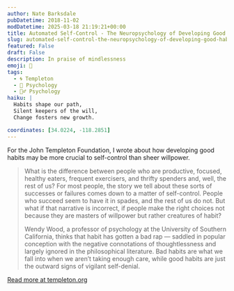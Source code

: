 ```yaml
---
author: Nate Barksdale
pubDatetime: 2018-11-02
modDatetime: 2025-03-18 21:19:21+00:00
title: Automated Self-Control - The Neuropsychology of Developing Good Habits
slug: automated-self-control-the-neuropsychology-of-developing-good-habits
featured: False
draft: False
description: In praise of mindlessness
emoji: 🧠
tags:
  - 🌀 Templeton
  - 🧠 Psychology
  - 🧘‍♂️ Psychology
haiku: |
  Habits shape our path,  
  Silent keepers of the will,  
  Change fosters new growth.

coordinates: [34.0224, -118.2851]
---
```


For the John Templeton Foundation, I wrote about how developing good habits may be more crucial to self-control than sheer willpower.

> What is the difference between people who are productive, focused, healthy eaters, frequent exercisers, and thrifty spenders and, well, the rest of us? For most people, the story we tell about these sorts of successes or failures comes down to a matter of self-control. People who succeed seem to have it in spades, and the rest of us do not. But what if that narrative is incorrect, if people make the right choices not because they are masters of willpower but rather creatures of habit?
>
> Wendy Wood, a professor of psychology at the University of Southern California, thinks that habit has gotten a bad rap — saddled in popular conception with the negative connotations of thoughtlessness and largely ignored in the philosophical literature. Bad habits are what we fall into when we aren’t taking enough care, while good habits are just the outward signs of vigilant self-denial.

[Read more at templeton.org](https://www.templeton.org/grant/automated-self-control-the-neuropsychology-of-developing-good-habits)
